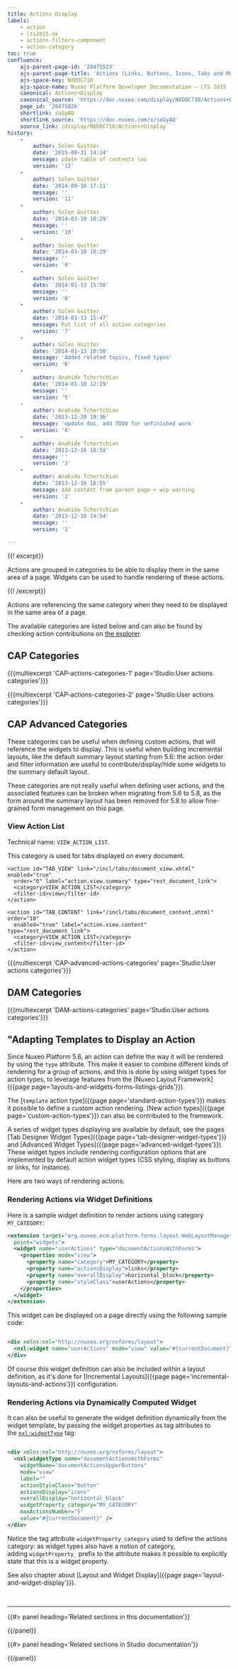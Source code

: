 ```yaml
---
title: Actions Display
labels:
    - action
    - lts2015-ok
    - actions-filters-component
    - action-category
toc: true
confluence:
    ajs-parent-page-id: '28475523'
    ajs-parent-page-title: 'Actions (Links, Buttons, Icons, Tabs and More)'
    ajs-space-key: NXDOC710
    ajs-space-name: Nuxeo Platform Developer Documentation — LTS 2015
    canonical: Actions+Display
    canonical_source: 'https://doc.nuxeo.com/display/NXDOC710/Actions+Display'
    page_id: '28475826'
    shortlink: soGyAQ
    shortlink_source: 'https://doc.nuxeo.com/x/soGyAQ'
    source_link: /display/NXDOC710/Actions+Display
history:
    - 
        author: Solen Guitter
        date: '2015-08-31 14:24'
        message: pdate table of contents loo
        version: '12'
    - 
        author: Solen Guitter
        date: '2014-09-16 17:11'
        message: ''
        version: '11'
    - 
        author: Solen Guitter
        date: '2014-03-10 18:29'
        message: ''
        version: '10'
    - 
        author: Solen Guitter
        date: '2014-03-10 18:29'
        message: ''
        version: '9'
    - 
        author: Solen Guitter
        date: '2014-01-13 15:58'
        message: ''
        version: '8'
    - 
        author: Solen Guitter
        date: '2014-01-13 15:47'
        message: Put list of all action categories
        version: '7'
    - 
        author: Solen Guitter
        date: '2014-01-13 10:50'
        message: 'Added related topics, fixed typos'
        version: '6'
    - 
        author: Anahide Tchertchian
        date: '2014-01-10 12:19'
        message: ''
        version: '5'
    - 
        author: Anahide Tchertchian
        date: '2013-12-20 19:36'
        message: 'update doc, add TODO for unfinished work'
        version: '4'
    - 
        author: Anahide Tchertchian
        date: '2013-12-16 18:58'
        message: ''
        version: '3'
    - 
        author: Anahide Tchertchian
        date: '2013-12-16 18:55'
        message: add content from parent page + wip warning
        version: '2'
    - 
        author: Anahide Tchertchian
        date: '2013-12-16 14:54'
        message: ''
        version: '1'

---
```

{{! excerpt}}

Actions are grouped in categories to be able to display them in the same area of a page. Widgets can be used to handle rendering of these actions.

{{! /excerpt}}

Actions are referencing the same category when they need to be displayed in the same area of a page.

The available categories are listed below and can also be found by checking action contributions on [the explorer](http://explorer.nuxeo.org/nuxeo/site/distribution/Nuxeo%20Platform-7.10/viewExtensionPoint/org.nuxeo.ecm.platform.actions.ActionService--actions).

## CAP Categories

{{{multiexcerpt 'CAP-actions-categories-1' page='Studio:User actions categories'}}}

{{{multiexcerpt 'CAP-actions-categories-2' page='Studio:User actions categories'}}}

## CAP Advanced Categories

These categories can be useful when defining custom actions, that will reference the widgets to display. This is useful when building incremental layouts, like the default summary layout starting from 5.6: the action order and filter information are useful to contribute/display/hide some widgets to the summary default layout.

These categories are not really useful when defining user actions, and the associated features can be broken when migrating from 5.6 to 5.8, as the form around the summary layout has been removed for 5.8 to allow fine-grained form management on this page.

### View Action List

Technical name: `VIEW_ACTION_LIST`.

This category is used for tabs displayed on every document.

```html/xml
<action id="TAB_VIEW" link="/incl/tabs/document_view.xhtml" enabled="true"
  order="0" label="action.view.summary" type="rest_document_link">
  <category>VIEW_ACTION_LIST</category>
  <filter-id>view</filter-id>
</action>

<action id="TAB_CONTENT" link="/incl/tabs/document_content.xhtml" order="10"
  enabled="true" label="action.view.content" type="rest_document_link">
  <category>VIEW_ACTION_LIST</category>
  <filter-id>view_content</filter-id>
</action>

```

{{{multiexcerpt 'CAP-advanced-actions-categories' page='Studio:User actions categories'}}}

## DAM Categories

{{{multiexcerpt 'DAM-actions-categories' page='Studio:User actions categories'}}}

## <a name="adapt-templates-to-display-action"></a>"Adapting Templates to Display an Action

Since Nuxeo Platform 5.6, an action can define the way it will be rendered by using the&nbsp;`type` attribute. This make it easier to combine different kinds of rendering for a group of actions, and this is done by using widget types for action types, to leverage features from the [Nuxeo Layout Framework]({{page page='layouts-and-widgets-forms-listings-grids'}}).

The [`template` action type]({{page page='standard-action-types'}}) makes it possible to define a custom action rendering. [New action types]({{page page='custom-action-types'}}) can also be contributed to the framework.

A series of widget types displaying are available by default, see the pages [Tab Designer Widget Types]({{page page='tab-designer-widget-types'}}) and [Advanced Widget Types]({{page page='advanced-widget-types'}}). These widget types include rendering configuration options that are implemented by default action widget types (CSS styling, display as buttons or links, for instance).

Here are two ways of rendering actions.

### Rendering Actions via Widget Definitions

Here is a sample widget definition to render actions using category `MY_CATEGORY`:

```xml
<extension target="org.nuxeo.ecm.platform.forms.layout.WebLayoutManager"
  point="widgets">
  <widget name="userActions" type="documentActionsWithForms">
    <properties mode="view">
      <property name="category">MY_CATEGORY</property>
      <property name="actionsDisplay">links</property>
      <property name="overallDisplay">horizontal_block</property>
      <property name="styleClass">userActions</property>
    </properties>
  </widget>
</extension>
```

This widget can be displayed on a page directly using the following sample code:

```xml

<div xmlns:nxl="http://nuxeo.org/nxforms/layout">
  <nxl:widget name="userActions" mode="view" value="#{currentDocument}" />
</div>
```

Of course this widget definition can also be included within a layout definition, as it's done for [Incremental Layouts]({{page page='incremental-layouts-and-actions'}}) configuration.

### Rendering Actions via Dynamically Computed Widget

It can also be useful to generate the widget definition dynamically from the widget template, by passing the widget properties as tag attributes to the&nbsp;[`nxl:widgetType`](http://nxlwidgetType) tag:

```xml

<div xmlns:nxl="http://nuxeo.org/nxforms/layout">
  <nxl:widgetType name="documentActionsWithForms"
    widgetName="documentActionsUpperButtons"
    mode="view"
    label=""
    actionStyleClass="button"
    actionsDisplay="icons"
    overallDisplay="horizontal_block"
    widgetProperty_category="MY_CATEGORY"
    maxActionsNumber="5"
    value="#{currentDocument}" />
</div>
```

Notice the tag attribute `widgetProperty_category` used to define the actions category: as widget types also have a notion of category, adding&nbsp;`widgetProperty_` prefix to the attribute makes it possible to explicitly state that this is a widget property.

See also chapter about [Layout and Widget Display]({{page page='layout-and-widget-display'}}).

&nbsp;

* * *

<div class="row" data-equalizer data-equalize-on="medium"><div class="column medium-6">{{#> panel heading='Related sections in this documentation'}}

{{/panel}}</div><div class="column medium-6">{{#> panel heading='Related sections in Studio documentation'}}

{{/panel}}</div></div>